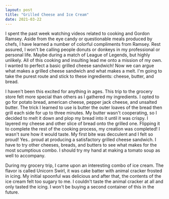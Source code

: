 ```yaml
---
layout: post
title: "Grilled Cheese and Ice Cream"
date: 2021-03-22
---
```


I spent the past week watching videos related to cooking and Gordon Ramsey. Aside from the eye candy or questionable meals produced by chefs, I have learned a number of colorful compliments from Ramsey.
Rest assured, I won't be calling people donuts or donkeys in my professional or personal life. Maybe during a match of League of Legends, but highly unlikely. All of this cooking and insulting lead me onto a mission of my own.
I wanted to perfect a basic grilled cheese sandwich! Now we can argue what makes a grilled cheese sandwich and what makes a melt. I'm going to take the purest route and stick to these ingredients: cheese, butter, and bread.

I haven't been this excited for anything in ages. This trip to the grocery store felt more special than others as I gathered my ingredients. I opted to go for potato bread, american cheese, pepper jack cheese, and unsalted butter.
The trick I learned to use is butter the outer loaves of the bread then grill each side for up to three minutes. My butter wasn't cooperating, so I decided to melt it down and plop my bread into it until it was crispy.
I layered my cheese and other slice of bread onto the grilled one. Flipping it to complete the rest of the cooking process, my creation was completed! I wasn't sure how it would taste. My first bite was decculent and I felt so proud!
Yes.. proud at producing a satisfactory grilled cheese sandwich. I have to try other cheeses, breads, and butters to see what makes for the most scumptious combo. I should try my hand at making a tomato soup as well to accompany.

During my grocery trip, I came upon an interesting combo of ice cream. The flavor is called Unicorn Swirl, it was cake batter with animal cracker frosted in icing. My initial spoonful was delicious and after that, the contents of the ice cream
felt too sugary to me. I couldn't taste the animal cracker at all and only tasted the icing. I won't be buying a second container of this in the future.